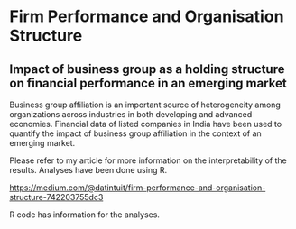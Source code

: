 # Firm Performance and Organisation Structure

## Impact of business group as a holding structure on financial performance in an emerging market

Business group affiliation is an important source of heterogeneity among organizations across industries in both developing and advanced economies. Financial data of listed companies in India have been used to quantify the impact of business group affiliation in the context of an emerging market.

Please refer to my article for more information on the interpretability of the results. Analyses have been done using R.

https://medium.com/@datintuit/firm-performance-and-organisation-structure-742203755dc3

R code has information for the analyses.
